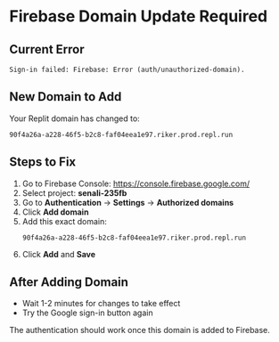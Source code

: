 # Firebase Domain Update Required

## Current Error
```
Sign-in failed: Firebase: Error (auth/unauthorized-domain).
```

## New Domain to Add
Your Replit domain has changed to:
```
90f4a26a-a228-46f5-b2c8-faf04eea1e97.riker.prod.repl.run
```

## Steps to Fix

1. Go to Firebase Console: https://console.firebase.google.com/
2. Select project: **senali-235fb**
3. Go to **Authentication** → **Settings** → **Authorized domains**
4. Click **Add domain**
5. Add this exact domain:
   ```
   90f4a26a-a228-46f5-b2c8-faf04eea1e97.riker.prod.repl.run
   ```
6. Click **Add** and **Save**

## After Adding Domain
- Wait 1-2 minutes for changes to take effect
- Try the Google sign-in button again

The authentication should work once this domain is added to Firebase.